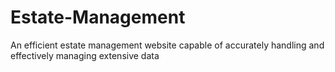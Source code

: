 # Estate-Management
An efficient estate management website capable of accurately handling and effectively managing extensive data
